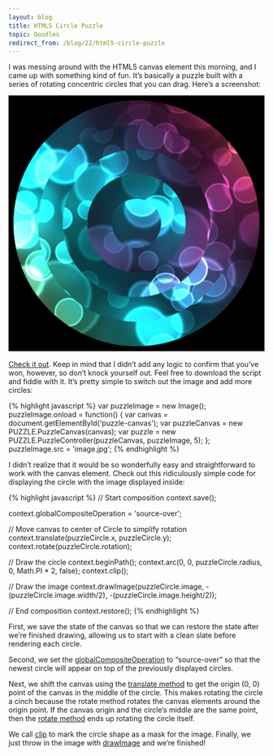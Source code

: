 ```yaml
---
layout:	blog
title: HTML5 Circle Puzzle
topic: Doodles
redirect_from: /blog/22/html5-circle-puzzle
---
```

I was messing around with the HTML5 canvas element this morning, and I came up with something kind of fun. It’s basically a puzzle built with a series of rotating concentric circles that you can drag. Here’s a screenshot:

![Circle Puzzle Thumbnail](/images/circlepuzzle.jpg)

[Check it out](https://loganfranken.github.io/Circle-Puzzle/). Keep in mind that I didn’t add any logic to confirm that you’ve won, however, so don’t knock yourself out. Feel free to download the script and fiddle with it. It’s pretty simple to switch out the image and add more circles:

{% highlight javascript %}
var puzzleImage = new Image();
puzzleImage.onload = function() {
	var canvas = document.getElementById('puzzle-canvas');
	var puzzleCanvas = new PUZZLE.PuzzleCanvas(canvas);
	var puzzle = new PUZZLE.PuzzleController(puzzleCanvas, puzzleImage, 5);
};
puzzleImage.src = 'image.jpg';
{% endhighlight %}

I didn’t realize that it would be so wonderfully easy and straightforward to work with the canvas element. Check out this ridiculously simple code for displaying the circle with the image displayed inside:

{% highlight javascript %}
// Start composition
context.save();
	
context.globalCompositeOperation = 'source-over';
	
// Move canvas to center of Circle to simplify rotation
context.translate(puzzleCircle.x, puzzleCircle.y);
context.rotate(puzzleCircle.rotation);
	
// Draw the circle
context.beginPath();
context.arc(0, 0, puzzleCircle.radius, 0, Math.PI * 2, false);
context.clip();
	
// Draw the image
context.drawImage(puzzleCircle.image,
	-(puzzleCircle.image.width/2),
	-(puzzleCircle.image.height/2));
	
// End composition
context.restore();
{% endhighlight %}

First, we save the state of the canvas so that we can restore the state after we’re finished drawing, allowing us to start with a clean slate before rendering each circle.

Second, we set the [globalCompositeOperation](https://developer.mozilla.org/en-US/docs/Web/API/CanvasRenderingContext2D/globalCompositeOperation) to “source-over” so that the newest circle will appear on top of the previously displayed circles.

Next, we shift the canvas using the [translate method](https://developer.mozilla.org/en-US/docs/Web/API/Canvas_API/Tutorial/Transformations#translating) to get the origin (0, 0) point of the canvas in the middle of the circle. This makes rotating the circle a cinch because the rotate method rotates the canvas elements around the origin point. If the canvas origin and the circle’s middle are the same point, then the [rotate method](https://developer.mozilla.org/en-US/docs/Web/API/Canvas_API/Tutorial/Transformations#rotating) ends up rotating the circle itself.

We call [clip](https://developer.mozilla.org/en-US/docs/Web/API/Canvas_API/Tutorial/Compositing#clipping_paths) to mark the circle shape as a mask for the image. Finally, we just throw in the image with [drawImage](https://developer.mozilla.org/en-US/docs/Web/API/Canvas_API/Tutorial/Using_images#drawing_images) and we’re finished!